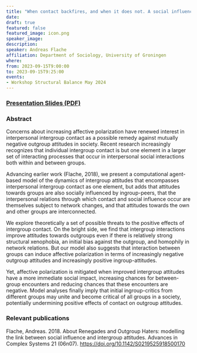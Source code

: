 ```yaml
---
title: "When contact backfires, and when it does not. A social influence model of the dynamics of affective polarization"
date:
draft: true
featured: false
featured_image: icon.png
speaker_image:
description:
speaker: Andreas Flache 
affiliation: Department of Sociology, University of Groningen
where:
from: 2023-09-15T9:00:00
to: 2023-09-15T9:25:00
events:
- Workshop Structural Balance May 2024 
---
```


### [Presentation Slides (PDF)](Presentation_Flache_MMM.pdf)


### Abstract


Concerns about increasing affective polarization have renewed interest in interpersonal intergroup contact as a possible remedy against mutually negative outgroup attitudes in society. Recent research increasingly recognizes that individual intergroup contact is but one element in a larger set of interacting processes that occur in interpersonal social interactions both within and between groups. 

Advancing earlier work (Flache, 2018), we present a computational agent-based model of the dynamics of intergroup attitudes that encompasses interpersonal intergroup contact as one element, but adds that attitudes towards groups are also socially influenced by ingroup-peers, that the interpersonal relations through which contact and social influence occur are themselves subject to network changes, and that attitudes towards the own and other groups are interconnected. 

We explore theoretically a set of possible threats to the positive effects of intergroup contact. On the bright side, we find that intergroup interactions improve attitudes towards outgroups even if there is relatively strong structural xenophobia, an initial bias against the outgroup, and homophily in network relations. But our model also suggests that interaction between groups can induce affective polarization in terms of increasingly negative outgroup attitudes and increasingly positive ingroup-attitudes. 

Yet, affective polarization is mitigated when improved intergroup attitudes have a more immediate social impact, increasing chances for between-group encounters and reducing chances that these encounters are negative. Model analyses finally imply that initial ingroup-critics from different groups may unite and become critical of all groups in a society, potentially undermining positive effects of contact on outgroup attitudes.


### Relevant publications 

Flache, Andreas. 2018. About Renegades and Outgroup Haters: modelling the link between social influence and intergroup attitudes. Advances in Complex Systems 21 (06n07). https://doi.org/10.1142/S0219525918500170
